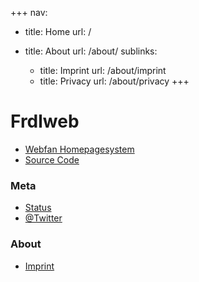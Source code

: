 +++
nav: 
- title: Home
  url: /

- title: About
  url: /about/
  sublinks:
    - title: Imprint
      url: /about/imprint
    - title: Privacy
      url: /about/privacy
+++


# Frdlweb

+ [Webfan Homepagesystem](https://webfan.de)
+ [Source Code](https://github.com/frdl)

### Meta

+ [Status](https://status.frdl.de)
+ [@Twitter](https://twitter.com/TillWehowski)

### About
+ [Imprint](about/imprint.md)
